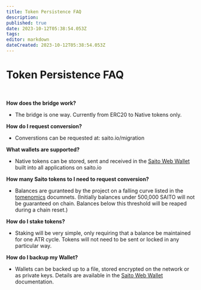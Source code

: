 ```yaml
---
title: Token Persistence FAQ
description: 
published: true
date: 2023-10-12T05:38:54.053Z
tags: 
editor: markdown
dateCreated: 2023-10-12T05:38:54.053Z
---
```


# Token Persistence FAQ

<br>

__How does the bridge work?__
* The bridge is one way. Currently from ERC20 to Native tokens only. 

__How do I request conversion?__
* Converstions can be requested at: saito.io/migration

__What wallets are supported?__
* Native tokens can be stored, sent and received in the [Saito Web Wallet](/software/web-wallet) built into all applications on saito.io

__How many Saito tokens to I need to request conversion?__
* Balances are guranteed by the project on a falling curve listed in the [tomenomics](/tokenomics) documnets.
  (Initially balances under 500,000 SAITO will not be guaranteed on chain. Balances below this threshold will be reaped during a chain reset.)
  
__How do I stake tokens?__
* Staking will be very simple, only requiring that a balance be maintained for one ATR cycle. Tokens will not need to be sent or locked in any particular way.

__How do I backup my Wallet?__
* Wallets can be backed up to a file, stored encrypted on the network or as private keys.
  Details are available in the [Saito Web Wallet](/software/web-wallet) documentation.
  
  

